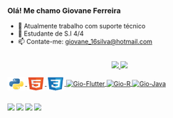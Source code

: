 ### Olá! Me chamo Giovane Ferreira
- 🔭 Atualmente trabalho com suporte técnico
- 🎒 Estudante de S.I 4/4
- 📫 Contate-me: giovane_16silva@hotmail.com
  ##
<div align="center">
  <a href="https://www.linkedin.com/in/giovane-ferreira-da-silva-634782161/">
  <img height="165em" src="https://github-readme-stats.vercel.app/api?username=giovanef16-sys&show_icons=true&theme=radical&include_all_commits=true&count_private=true&hide=prs,contribs"/>
  <img height="165em" src="https://github-readme-stats.vercel.app/api/top-langs/?username=giovanef16-sys&layout=compact&langs_count=7&theme=radical"/>
</div>  
<div style="display: inline_block"><br>
  <img align="center" alt="Gio-Python" height="30" width="40" src="https://raw.githubusercontent.com/devicons/devicon/master/icons/python/python-original.svg">
  <img align="center" alt="Gio-HTML" height="30" width="40" src="https://raw.githubusercontent.com/devicons/devicon/master/icons/html5/html5-original.svg">
  <img align="center" alt="Gio-CSS" height="30" width="40" src="https://raw.githubusercontent.com/devicons/devicon/master/icons/css3/css3-original.svg">
  <img align="center" alt="Gio-Flutter" height="30" width="40" src="https://cdn.jsdelivr.net/gh/devicons/devicon/icons/flutter/flutter-original.svg">
  <img align="center" alt="Gio-R" height="30" width="40" src="https://cdn.jsdelivr.net/gh/devicons/devicon/icons/r/r-original.svg">
  <img align="center" alt="Gio-Java" height="30" width="40" src="https://cdn.jsdelivr.net/gh/devicons/devicon/icons/java/java-original.svg">
</div>
 
  ##
  
<div>
    <a href="https://www.linkedin.com/in/giovane-ferreira-da-silva-634782161/" target="_blank"><img src="https://img.shields.io/badge/-LinkedIn-%230077B5?style=for-the-badge&logo=linkedin&logoColor=white" target="_blank"></a> 
  <a href="https://instagram.com/giovanef.16" target="_blank"><img src="https://img.shields.io/badge/-Instagram-%23E4405F?style=for-the-badge&logo=instagram&logoColor=white" target="_blank"></a>
 	<a href="https://www.twitch.tv/giovrau" target="_blank"><img src="https://img.shields.io/badge/Twitch-9146FF?style=for-the-badge&logo=twitch&logoColor=white" target="_blank"></a>
  <a href = "mailto:giovane_16silva@hotmail.com"><img src="https://img.shields.io/badge/Microsoft_Outlook-0078D4?style=for-the-badge&logo=microsoft-outlook&logoColor=white" target="_blank"></a>

<!-- ![Snake animation](https://github.com/giovanef16-sys/giovanef16-sys/blob/output/github-contribution-grid-snake.svg) -->
    
</div>
  
  

  
